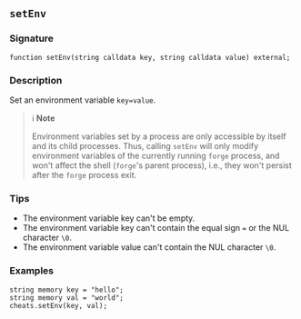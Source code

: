 ## `setEnv`

### Signature

```solidity
function setEnv(string calldata key, string calldata value) external;
```

### Description

Set an environment variable `key=value`.

> ℹ️ **Note**
>
> Environment variables set by a process are only accessible by itself and its child
> processes. Thus, calling `setEnv` will only modify environment variables of the currently running
> `forge` process, and won't affect the shell (`forge`'s parent process), i.e., they won't persist
> after the `forge` process exit.

### Tips

- The environment variable key can't be empty.
- The environment variable key can't contain the equal sign `=` or the NUL character `\0`.
- The environment variable value can't contain the NUL character `\0`.

### Examples

```solidity
string memory key = "hello";
string memory val = "world";
cheats.setEnv(key, val);
```
